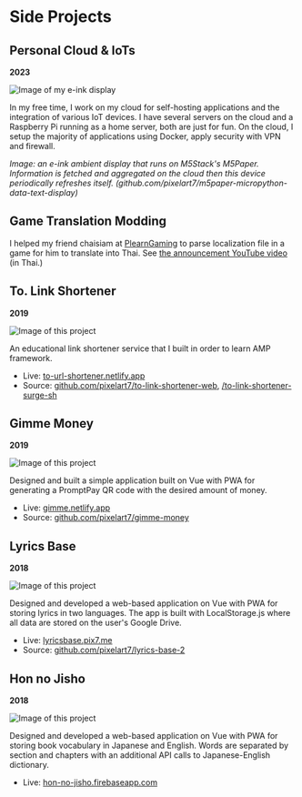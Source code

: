 # Side Projects

## Personal Cloud & IoTs

**2023**

![Image of my e-ink display](https://res.cloudinary.com/dhmwreddz/image/upload/v1673076026/digital-garden/portfolio/home-ambient-display.jpg "Home Ambient Display")

In my free time, I work on my cloud for self-hosting applications and the integration of various IoT devices. I have several servers on the cloud and a Raspberry Pi running as a home server, both are just for fun. On the cloud, I setup the majority of applications using Docker, apply security with VPN and firewall.

_Image: an e-ink ambient display that runs on M5Stack's M5Paper. Information is fetched and aggregated on the cloud then this device periodically refreshes itself. (github.com/pixelart7/m5paper-micropython-data-text-display)_

## Game Translation Modding

I helped my friend chaisiam at [PlearnGaming](https://www.youtube.com/@PlearnGaming) to parse localization file in a game for him to translate into Thai. See [the announcement YouTube video](https://www.youtube.com/watch?v=8NaAxz5MOkc) (in Thai.)

## To. Link Shortener

**2019**

![Image of this project](https://res.cloudinary.com/dhmwreddz/image/upload/v1673076026/digital-garden/portfolio/to.jpg)

An educational link shortener service that I built in order to learn AMP framework.

- Live: [to-url-shortener.netlify.app](https://to-url-shortener.netlify.app)
- Source: [github.com/pixelart7/to-link-shortener-web](https://github.com/pixelart7/to-link-shortener-web), [/to-link-shortener-surge-sh](https://github.com/pixelart7/to-link-shortener-surge-sh)

## Gimme Money

**2019**

![Image of this project](https://res.cloudinary.com/dhmwreddz/image/upload/v1673076026/digital-garden/portfolio/gimme.jpg)

Designed and built a simple application built on Vue with PWA for generating a PromptPay QR code with the desired amount of money.

- Live: [gimme.netlify.app](https://gimme.netlify.app)
- Source: [github.com/pixelart7/gimme-money](https://github.com/pixelart7/gimme-money)

## Lyrics Base

**2018**

![Image of this project](https://res.cloudinary.com/dhmwreddz/image/upload/v1673076026/digital-garden/portfolio/lyrics.jpg)

Designed and developed a web-based application on Vue with PWA for storing lyrics in two languages. The app is built with LocalStorage.js where all data are stored on the user's Google Drive.

- Live: [lyricsbase.pix7.me](https://lyricsbase.pix7.me)
- Source: [github.com/pixelart7/lyrics-base-2](https://github.com/pixelart7/lyrics-base-2)

## Hon no Jisho

**2018**

![Image of this project](https://res.cloudinary.com/dhmwreddz/image/upload/v1673076026/digital-garden/portfolio/hon.jpg)

Designed and developed a web-based application on Vue with PWA for storing book vocabulary in Japanese and English. Words are separated by section and chapters with an additional API calls to Japanese-English dictionary.

- Live: [hon-no-jisho.firebaseapp.com](https://hon-no-jisho.firebaseapp.com)